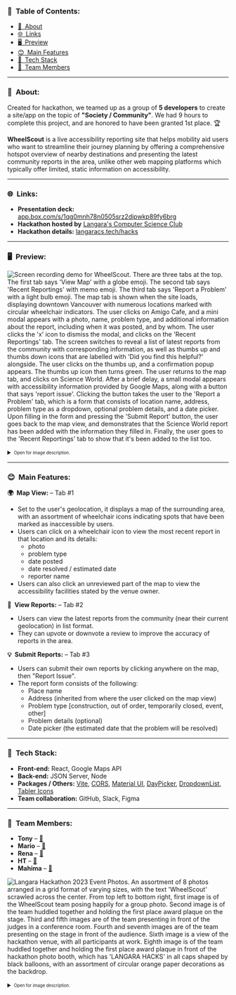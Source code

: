 ### 📜 Table of Contents:
- [👋 About](#about)
- [🌐 Links](#links)
- [🖥️ Preview](#%EF%B8%8Fpreview)
- [😊 Main Features](#main-features)
- [🔨 Tech Stack](#tech-stack)
- [👥 Team Members](#team-members)

---

### 👋 About:

Created for hackathon, we teamed up as a group of **5 developers** to create a site/app on the topic of **"Society / Community"**. We had 9 hours to complete this project, and are honored to have been granted 1st place. 🏆

**WheelScout** is a live accessibility reporting site that helps mobility aid users who want to streamline their journey planning by offering a comprehensive hotspot overview of nearby destinations and presenting the latest community reports in the area, unlike other web mapping platforms which typically offer limited, static information on accessibility.

---

### 🌐 Links:

- **Presentation deck:** [app.box.com/s/1qg0mnh78n0505srz2dipwkp89fy6brg](https://app.box.com/s/1qg0mnh78n0505srz2dipwkp89fy6brg)
- **Hackathon hosted by** [Langara's Computer Science Club](https://www.instagram.com/langaracpsc/)
- **Hackathon details:** [langaracs.tech/hacks](https://langaracs.tech/hacks)

---

### 🖥️ Preview:

![Screen recording demo for WheelScout. There are three tabs at the top. The first tab says 'View Map' with a globe emoji. The second tab says 'Recent Reportings' with memo emoji. The third tab says 'Report a Problem' with a light bulb emoji. The map tab is shown when the site loads, displaying downtown Vancouver with numerous locations marked with circular wheelchair indicators. The user clicks on Amigo Cafe, and a mini modal appears with a photo, name, problem type, and additional information about the report, including when it was posted, and by whom. The user clicks the 'x' icon to dismiss the modal, and clicks on the 'Recent Reportings' tab. The screen switches to reveal a list of latest reports from the community with corresponding information, as well as thumbs up and thumbs down icons that are labelled with 'Did you find this helpful?' alongside. The user clicks on the thumbs up, and a confirmation popup appears. The thumbs up icon then turns green. The user returns to the map tab, and clicks on Science World. After a brief delay, a small modal appears with accessibility information provided by Google Maps, along with a button that says 'report issue'. Clicking the button takes the user to the 'Report a Problem' tab, which is a form that consists of location name, address, problem type as a dropdown, optional problem details, and a date picker. Upon filling in the form and pressing the 'Submit Report' button, the user goes back to the map view, and demonstrates that the Science World report has been added with the information they filled in. Finally, the user goes to the 'Recent Reportings' tab to show that it's been added to the list too.](https://rhizo.gitlab.io/random/images/9823402738.gif)

<details>
<summary><sub><sup>Open for image description.</sup></sub></summary>
    
> A screen recording (GIF) of the WheelScout demo. There are three tabs at the top. The first tab says "View Map" with a globe emoji. The second tab says "Recent Reportings" with memo emoji. The third tab says "Report a Problem" with a light bulb emoji. The map tab is shown when the site loads, displaying downtown Vancouver with numerous locations marked with circular wheelchair indicators. The user clicks on Amigo Cafe, and a mini modal appears with a photo, name, problem type, and additional information about the report, including when it was posted, and by whom. The user clicks the "x" icon to dismiss the modal, and clicks on the "Recent Reportings" tab. The screen switches to reveal a list of latest reports from the community with corresponding information, as well as thumbs up and thumbs down icons that are labelled with "Did you find this helpful?" alongside. The user clicks on the thumbs up, and a confirmation popup appears. The thumbs up icon then turns green. The user returns to the map tab, and clicks on Science World. After a brief delay, a small modal appears with accessibility information provided by Google Maps, along with a button that says "report issue". Clicking the button takes the user to the "Report a Problem" tab, which is a form that consists of location name, address, problem type as a dropdown, optional problem details, and a date picker. Upon filling in the form and pressing the "Submit Report" button, the user goes back to the map view, and demonstrates that the Science World report has been added with the information they filled in. Finally, the user goes to the "Recent Reportings" tab to show that it's been added to the list too.
</details>

---

### 😊 Main Features:

**🌍 Map View:** – Tab #1
- Set to the user's geolocation, it displays a map of the surrounding area, with an assortment of wheelchair icons indicating spots that have been marked as inaccessible by users.
- Users can click on a wheelchair icon to view the most recent report in that location and its details:
    - photo
    - problem type
    - date posted
    - date resolved / estimated date
    - reporter name
- Users can also click an unreviewed part of the map to view the accessibility facilities stated by the venue owner.

**📝 View Reports:** – Tab #2
- Users can view the latest reports from the community (near their current geolocation) in list format.
- They can upvote or downvote a review to improve the accuracy of reports in the area.

**💡 Submit Reports:** – Tab #3
- Users can submit their own reports by clicking anywhere on the map, then "Report Issue".
- The report form consists of the following:
    - Place name
    - Address (inherited from where the user clicked on the map view)
    - Problem type [construction, out of order, temporarily closed, event, other]
    - Problem details (optional)
    - Date picker (the estimated date that the problem will be resolved)

---

### 🔨 Tech Stack:
- **Front-end:** React, Google Maps API
- **Back-end:** JSON Server, Node
- **Packages / Others:** [Vite](https://github.com/vitejs/vite), [CORS](https://github.com/expressjs/cors), [Material UI](https://github.com/mui/material-ui), [DayPicker](https://github.com/gpbl/react-day-picker), [DropdownList](https://jquense.github.io/react-widgets/docs/DropdownList/), [Tabler Icons](https://github.com/tabler/tabler-icons#react)
- **Team collaboration:** GitHub, Slack, Figma

---

### 👥 Team Members:
- **Tony** – [🔗](https://www.linkedin.com/in/tony-sa/)
- **Mario** – [🔗](https://www.linkedin.com/in/mariocesena/)
- **Rena** – [🔗](https://www.linkedin.com/in/renasakata/)
- **HT** – [🔗](https://www.linkedin.com/in/ht-dev)
- **Mahima** – [🔗](https://www.linkedin.com/in/mahima-mukhi-b70742138/)

![Langara Hackathon 2023 Event Photos. An assortment of 8 photos arranged in a grid format of varying sizes, with the text 'WheelScout' scrawled across the center. From top left to bottom right, first image is of the WheelScout team posing happily for a group photo. Second image is of the team huddled together and holding the first place award plaque on the stage. Third and fifth images are of the team presenting in front of the judges in a conference room. Fourth and seventh images are of the team presenting on the stage in front of the audience. Sixth image is a view of the hackathon venue, with all participants at work. Eighth image is of the team huddled together and holding the first place award plaque in front of the hackathon photo booth, which has 'LANGARA HACKS' in all caps shaped by black balloons, with an assortment of circular orange paper decorations as the backdrop.](https://rhizo.gitlab.io/random/images/873498273.png)

<details>
<summary><sub><sup>Open for image description.</sup></sub></summary>
    
> An assortment of 8 photos arranged in a grid format of varying sizes, with the text "WheelScout" scrawled across the center. From top left to bottom right, first image is of the WheelScout team posing happily for a group photo. Second image is of the team huddled together and holding the first place award plaque on the stage. Third and fifth images are of the team presenting in front of the judges in a conference room. Fourth and seventh images are of the team presenting on the stage in front of the audience. Sixth image is a view of the hackathon venue, with all participants at work. Eighth image is of the team huddled together and holding the first place award plaque in front of the hackathon photo booth, which has "LANGARA HACKS" in all caps shaped by black balloons, with an assortment of circular orange paper decorations as the backdrop.
</details>
